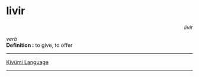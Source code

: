 
# livir

<div align="right"><i>livir</i></div>

*verb*  
**Definition :** to give, to offer  

---

[Kivümi Language](../README.md)

---
